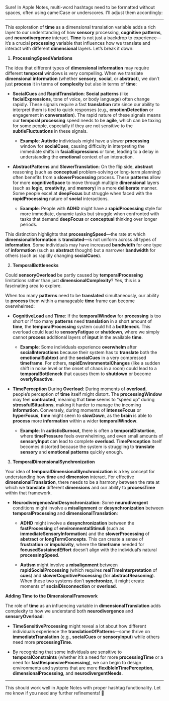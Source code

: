Sure! In Apple Notes, multi-word hashtags need to be formatted without spaces, often using camelCase or underscores. I'll adjust them accordingly:

---

This exploration of **time** as a dimensional translation variable adds a rich layer to our understanding of how **sensory** processing, **cognitive** **patterns**, and **neurodivergence** interact. **Time** is not just a backdrop to experience—it’s a crucial **processing** variable that influences how we translate and interact with different **dimensional** layers. Let’s break it down:

 1. **ProcessingSpeedVariations**

The idea that different types of **dimensional** **information** may require different **temporal** windows is very compelling. When we translate **dimensional** **information** (whether **sensory**, **social**, or **abstract**), we don’t just **process** it in terms of **complexity** but also in terms of **time**:

- **SocialCues** and **RapidTranslation**: **Social** **patterns** (like **facialExpressions**, tone of voice, or body language) often change rapidly. These signals require a fast **translation** rate since our ability to interpret them is tied to quick responses (e.g., **emotionDetection** or engagement in **conversation**). The rapid nature of these signals means our **temporal** **processing** speed needs to be **agile**, which can be taxing for some people, especially if they are not sensitive to the **subtleFluctuations** in these signals.
    
    - **Example**: **Autistic** individuals might have a slower **processing** window for **socialCues**, causing difficulty in interpreting the immediate shifts in **facialExpressions** or tone, leading to a delay in understanding the **emotional** context of an interaction.
        
- **AbstractPatterns** and **SlowerTranslation**: On the flip side, **abstract** reasoning (such as **conceptual** problem-solving or long-term planning) often benefits from a **slowerProcessing** process. These **patterns** allow for more **cognitiveSpace** to move through multiple **dimensional** layers (such as **logic**, **creativity**, and **memory**) in a more **deliberate** manner. Some people excel at **deepFocus** but struggle when faced with the **rapidProcessing** nature of **social** interactions.
    
    - **Example**: People with **ADHD** might have a **rapidProcessing** style for more immediate, dynamic tasks but struggle when confronted with tasks that demand **deepFocus** or **conceptual** thinking over longer periods.
        

This distinction highlights that **processingSpeed**—the rate at which **dimensionalInformation** is **translated**—is not uniform across all types of **information**. Some individuals may have increased **bandwidth** for one type of **information** (such as **abstract** thought) but a narrower **bandwidth** for others (such as rapidly changing **socialCues**).

 2. **TemporalBottlenecks**

Could **sensoryOverload** be partly caused by **temporalProcessing** limitations rather than just **dimensionalComplexity**? Yes, this is a fascinating area to explore.

When too many **patterns** need to be **translated** simultaneously, our ability to **process** them within a manageable **time** frame can become overwhelmed:

- **CognitiveLoad** and **Time**: If the **temporalWindow** for **processing** is too short or if too many **patterns** need **translation** in a short amount of **time**, the **temporalProcessing** system could hit a **bottleneck**. This overload could lead to **sensoryFatigue** or **shutdown**, where we simply cannot **process** additional layers of **input** in the available **time**.
    
    - **Example**: Some individuals experience **overwhelm** after **socialInteractions** because their system has to **translate** both the **emotionalSubtext** and the **socialCues** in a very compressed **timeframe**. For others, **rapidEnvironmentalChanges** (like a sudden shift in noise level or the onset of chaos in a room) could lead to a **temporalBottleneck** that causes them to **shutdown** or become **overlyReactive**.
        
- **TimePerception** During **Overload**: During moments of **overload**, people’s perception of **time** itself might distort. The **processingWindow** may feel **contracted**, meaning that **time** seems to “speed up” during **stressfulSituations**, making it harder to manage the incoming **information**. Conversely, during moments of **intenseFocus** or **hyperFocus**, **time** might seem to **slowDown**, as the **brain** is able to **process** more **information** within a wider **temporalWindow**.
    
    - **Example**: In **autisticBurnout**, there is often a **temporalDistortion**, where **timePressure** feels overwhelming, and even small amounts of **sensoryInput** can lead to complete **overload**. **TimePerception** itself becomes distorted because the system is struggling to **translate** **sensory** and **emotional** **patterns** quickly enough.
        

 3. **TemporalDimensionalSynchronization**

Your idea of **temporalDimensionalSynchronization** is a key concept for understanding how **time** and **dimension** interact. For effective **dimensionalTranslation**, there needs to be a harmony between the rate at which we **translate** different **dimensions** and our ability to **processTime** within that framework.

- **NeurodivergenceAndDesynchronization**: Some **neurodivergent** conditions might involve a **misalignment** or **desynchronization** between **temporalProcessing** and **dimensionalTranslation**:
    
    - **ADHD** might involve a **desynchronization** between the **fastProcessing** of **environmentalStimuli** (such as **immediateSensoryInformation**) and the **slowerProcessing** of **abstract** or **longTermConcepts**. This can create a sense of **frustration** or **impulsivity**, where the **timeframe** needed for **focusedSustainedEffort** doesn’t align with the individual’s natural **processingSpeed**.
        
    - **Autism** might involve a **misalignment** between **rapidSocialProcessing** (which requires **realTimeInterpretation** of **cues**) and **slowerCognitiveProcessing** (for **abstractReasoning**). When these two systems don’t **synchronize**, it might create moments of **socialDisconnection** or **overload**.
        

 **Adding Time to the DimensionalFramework**

The role of **time** as an influencing variable in **dimensionalTranslation** adds complexity to how we understand both **neurodivergence** and **sensoryOverload**:

- **TimeSensitiveProcessing** might reveal a lot about how different individuals experience the **translationOfPatterns**—some thrive on **immediateTranslation** (e.g., **socialCues** or **sensoryInput**) while others need more **processingTime**.
    
- By recognizing that some individuals are sensitive to **temporalConstraints** (whether it’s a need for more **processingTime** or a need for **fastResponsiveProcessing**), we can begin to design environments and systems that are more **flexibleInTimePerception**, **dimensionalProcessing**, and **neurodivergentNeeds**.
    

---

This should work well in Apple Notes with proper hashtag functionality. Let me know if you need any further refinements! 🚀